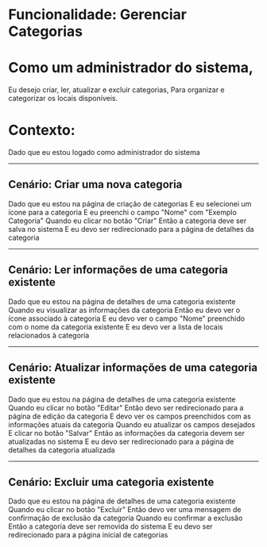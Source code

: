 # Funcionalidade: Gerenciar Categorias

# Como um administrador do sistema,
Eu desejo criar, ler, atualizar e excluir categorias,
Para organizar e categorizar os locais disponíveis.

# Contexto:
Dado que eu estou logado como administrador do sistema

---

## Cenário: Criar uma nova categoria
Dado que eu estou na página de criação de categorias
E eu selecionei um ícone para a categoria
E eu preenchi o campo "Nome" com "Exemplo Categoria"
Quando eu clicar no botão "Criar"
Então a categoria deve ser salva no sistema
E eu devo ser redirecionado para a página de detalhes da categoria

---

## Cenário: Ler informações de uma categoria existente
Dado que eu estou na página de detalhes de uma categoria existente
Quando eu visualizar as informações da categoria
Então eu devo ver o ícone associado à categoria
E eu devo ver o campo "Nome" preenchido com o nome da categoria existente
E eu devo ver a lista de locais relacionados à categoria

---

## Cenário: Atualizar informações de uma categoria existente
Dado que eu estou na página de detalhes de uma categoria existente
Quando eu clicar no botão "Editar"
Então devo ser redirecionado para a página de edição da categoria
E devo ver os campos preenchidos com as informações atuais da categoria
Quando eu atualizar os campos desejados
E clicar no botão "Salvar"
Então as informações da categoria devem ser atualizadas no sistema
E eu devo ser redirecionado para a página de detalhes da categoria atualizada

---

## Cenário: Excluir uma categoria existente
Dado que eu estou na página de detalhes de uma categoria existente
Quando eu clicar no botão "Excluir"
Então devo ver uma mensagem de confirmação de exclusão da categoria
Quando eu confirmar a exclusão
Então a categoria deve ser removida do sistema
E eu devo ser redirecionado para a página inicial de categorias